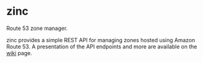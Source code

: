 # zinc
Route 53 zone manager.

zinc provides a simple REST API for managing zones hosted using Amazon Route 53. A presentation of the API endpoints and more are available on the [wiki](https://github.com/Presslabs/zinc/wiki) page.